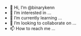 - 👋 Hi, I’m @binarykenn
- 👀 I’m interested in ...
- 🌱 I’m currently learning ...
- 💞️ I’m looking to collaborate on ...
- 📫 How to reach me ...

<!---
binarykenn/binarykenn is a ✨ special ✨ repository because its `README.md` (this file) appears on your GitHub profile.
You can click the Preview link to take a look at your changes.
--->
